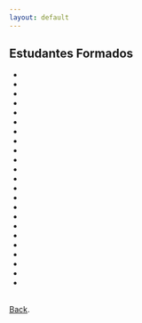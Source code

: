```yaml
---
layout: default
---
```


## Estudantes Formados

<ul>
<li></li>  
<li></li>  
<li></li>  
<li></li>  
<li></li>  
<li></li>  
<li></li>  
<li></li>    
<li></li>  
<li></li>  
<li></li>
<li></li>
<li></li>
<li></li>
<li></li>
<li></li>
<li></li>
<li></li>
<li></li>
<li></li>
<li></li>
<li></li>
<li></li>
</ul>

<br>
<a href="https://paullollima.github.io/" target="" rel="noopener">Back</a>.
